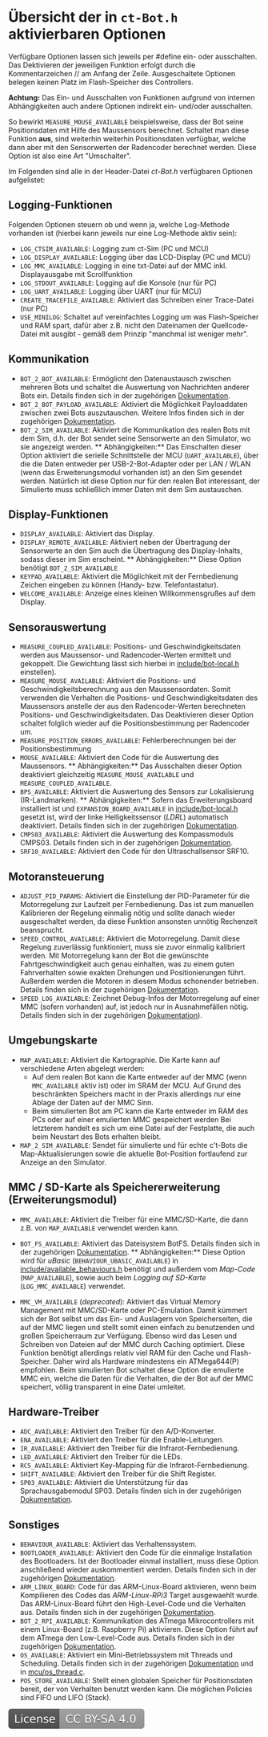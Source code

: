 # Übersicht der in `ct-Bot.h` aktivierbaren Optionen

Verfügbare Optionen lassen sich jeweils per #define ein- oder ausschalten. Das Dektivieren der jeweiligen Funktion erfolgt durch die Kommentarzeichen // am Anfang der Zeile.
Ausgeschaltete Optionen belegen keinen Platz im Flash-Speicher des Controllers.

**Achtung:** Das Ein- und Ausschalten von Funktionen aufgrund von internen Abhängigkeiten auch andere Optionen indirekt ein- und/oder ausschalten.

So bewirkt `MEASURE_MOUSE_AVAILABLE` beispielsweise, dass der Bot seine Positionsdaten mit Hilfe des Maussensors berechnet.
Schaltet man diese Funktion **aus**, sind weiterhin weiterhin Positionsdaten verfügbar, welche dann aber mit den Sensorwerten der Radencoder berechnet werden.
Diese Option ist also eine Art "Umschalter".

Im Folgenden sind alle in der Header-Datei _ct-Bot.h_ verfügbaren Optionen aufgelistet:

## Logging-Funktionen

Folgenden Optionen steuern ob und wenn ja, welche Log-Methode vorhanden ist (hierbei kann jeweils nur eine Log-Methode aktiv sein):

* `LOG_CTSIM_AVAILABLE`: Logging zum ct-Sim (PC und MCU)
* `LOG_DISPLAY_AVAILABLE`: Logging über das LCD-Display (PC und MCU)
* `LOG_MMC_AVAILABLE`: Logging in eine txt-Datei auf der MMC inkl. Displayausgabe mit Scrollfunktion
* `LOG_STDOUT_AVAILABLE`: Logging auf die Konsole (nur für PC)
* `LOG_UART_AVAILABLE`: Logging über UART (nur für MCU)
* `CREATE_TRACEFILE_AVAILABLE`: Aktiviert das Schreiben einer Trace-Datei (nur PC)
* `USE_MINILOG`: Schaltet auf vereinfachtes Logging um was Flash-Speicher und RAM spart, dafür aber z.B. nicht den Dateinamen der Quellcode-Datei mit ausgibt - gemäß dem Prinzip "manchmal ist weniger mehr".

## Kommunikation

* `BOT_2_BOT_AVAILABLE`: Ermöglicht den Datenaustausch zwischen mehreren Bots und schaltet die Auswertung von Nachrichten anderer Bots ein. Details finden sich in der zugehörigen [Dokumentation](../DokuBot2Bot/DokuBot2Bot.md).
* `BOT_2_BOT_PAYLOAD_AVAILABLE`: Aktiviert die Möglichkeit Payloaddaten zwischen zwei Bots auszutauschen. Weitere Infos finden sich in der zugehörigen [Dokumentation](../DokuBot2Bot/DokuBot2Bot.md#Übertragen-weiterer-Daten-als-Payload).
* `BOT_2_SIM_AVAILABLE`: Aktiviert die Kommunikation des realen Bots mit dem Sim, d.h. der Bot sendet seine Sensorwerte an den Simulator, wo sie angezeigt werden.
** Abhängigkeiten:** Das Einschalten dieser Option aktiviert die serielle Schnittstelle der MCU (`UART_AVAILABLE`), über die die Daten entweder per USB-2-Bot-Adapter oder per LAN / WLAN (wenn das Erweiterungsmodul vorhanden ist) an den Sim gesendet werden.
Natürlich ist diese Option nur für den realen Bot interessant, der Simulierte muss schließlich immer Daten mit dem Sim austauschen.

## Display-Funktionen

* `DISPLAY_AVAILABLE`: Aktiviert das Display.
* `DISPLAY_REMOTE_AVAILABLE`: Aktiviert neben der Übertragung der Sensorwerte an den Sim auch die Übertragung des Display-Inhalts, sodass dieser im Sim erscheint.
** Abhängigkeiten:** Diese Option benötigt `BOT_2_SIM_AVAILABLE`
* `KEYPAD_AVAILABLE`: Aktiviert die Möglichkeit mit der Fernbedienung Zeichen eingeben zu können (Handy- bzw. Telefontastatur).
* `WELCOME_AVAILABLE`: Anzeige eines kleinen Willkommensgrußes auf dem Display.

## Sensorauswertung

* `MEASURE_COUPLED_AVAILABLE`: Positions- und Geschwindigkeitsdaten werden aus Maussensor- und Radencoder-Werten ermittelt und gekoppelt.
Die Gewichtung lässt sich hierbei in [include/bot-local.h](https://github.com/tsandmann/ct-bot/blob/master/include/bot-local.h) einstellen).
* `MEASURE_MOUSE_AVAILABLE`: Aktiviert die Positions- und Geschwindigkeitsberechnung aus den Maussensordaten.
Somit verwenden die Verhalten die Positions- und Geschwindigkeitsdaten des Maussensors anstelle der aus den Radencoder-Werten berechneten Positions- und Geschwindigkeitsdaten.
Das Deaktivieren dieser Option schaltet folglich wieder auf die Positionsbestimmung per Radencoder um.
* `MEASURE_POSITION_ERRORS_AVAILABLE`: Fehlerberechnungen bei der Positionsbestimmung
* `MOUSE_AVAILABLE`: Aktiviert den Code für die Auswertung des Maussensors.
** Abhängigkeiten:** Das Ausschalten dieser Option deaktiviert gleichzeitig `MEASURE_MOUSE_AVAILABLE` und `MEASURE_COUPLED_AVAILABLE`.
* `BPS_AVAILABLE`: Aktiviert die Auswertung des Sensors zur Lokalisierung (IR-Landmarken).
** Abhängigkeiten:** Sofern das Erweiterungsboard installiert ist und `EXPANSION_BOARD_AVAILABLE` in [include/bot-local.h](https://github.com/tsandmann/ct-bot/blob/master/include/bot-local.h) gesetzt ist, wird der linke Helligkeitssensor (*LDRL*) automatisch deaktiviert.
Details finden sich in der zugehörigen [Dokumentation](../Localization/Localization.md).
* `CMPS03_AVAILABLE`: Aktiviert die Auswertung des Kompassmoduls CMPS03. Details finden sich in der zugehörigen [Dokumentation](../HWErweiterungen/HWErweiterungen.md#CMPS03-Kompass).
* `SRF10_AVAILABLE`: Aktiviert den Code für den Ultraschallsensor SRF10.

## Motoransteuerung

* `ADJUST_PID_PARAMS`: Aktiviert die Einstellung der PID-Parameter für die Motorregelung zur Laufzeit per Fernbedienung.
Das ist zum manuellen Kalibrieren der Regelung einmalig nötig und sollte danach wieder ausgeschaltet werden, da diese Funktion ansonsten unnötig Rechenzeit beansprucht.
* `SPEED_CONTROL_AVAILABLE`: Aktiviert die Motorregelung. Damit diese Regelung zuverlässig funktioniert, muss sie zuvor einmalig kalibriert werden.
Mit Motorregelung kann der Bot die gewünschte Fahrtgeschwindigkeit auch genau einhalten, was zu einem guten Fahrverhalten sowie exakten Drehungen und Positionierungen führt.
Außerdem werden die Motoren in diesem Modus schonender betrieben. Details finden sich in der zugehörigen [Dokumentation](../ct-Bot-Software-Aktuatoren/ct-Bot-Software-Aktuatoren.md).
* `SPEED_LOG_AVAILABLE`: Zeichnet Debug-Infos der Motorregelung auf einer MMC (sofern vorhanden) auf, ist jedoch nur in Ausnahmefällen nötig.
Details finden sich in der zugehörigen [Dokumentation](../ct-Bot-Software-Aktuatoren/ct-Bot-Software-Aktuatoren.md#Die-Logging-Funktion)).

## Umgebungskarte

* `MAP_AVAILABLE`: Aktiviert die Kartographie. Die Karte kann auf verschiedene Arten abgelegt werden:
    * Auf dem realen Bot kann die Karte entweder auf der MMC (wenn `MMC_AVAILABLE` aktiv ist) oder im SRAM der MCU. Auf Grund des beschränkten Speichers macht in der Praxis allerdings nur eine Ablage der Daten auf der MMC Sinn.
    * Beim simulierten Bot am PC kann die Karte entweder im RAM des PCs oder auf einer emulierten MMC gespeichert werden Bei letzterem handelt es sich um eine Datei auf der Festplatte, die auch beim Neustart des Bots erhalten bleibt.
* `MAP_2_SIM_AVAILABLE`: Sendet für simulierte und für echte c't-Bots die Map-Aktualisierungen sowie die aktuelle Bot-Position fortlaufend zur Anzeige an den Simulator.

## MMC / SD-Karte als Speichererweiterung (Erweiterungsmodul)

* `MMC_AVAILABLE`: Aktiviert die Treiber für eine MMC/SD-Karte, die dann z.B. von `MAP_AVAILABLE` verwendet werden kann.
* `BOT_FS_AVAILABLE`: Aktiviert das Dateisystem BotFS. Details finden sich in der zugehörigen [Dokumentation](../deprecated/DokuBotFs/DokuBotFs.md).
** Abhängigkeiten:**  Diese Option wird für _uBasic_ (`BEHAVIOUR_UBASIC_AVAILABLE`) in [include/available_behaviours.h](https://github.com/tsandmann/ct-bot/blob/master/include/available_behaviours.h) benötigt und außerdem vom _Map-Code_ (`MAP_AVAILABLE`),
sowie auch beim _Logging auf SD-Karte_ (`LOG_MMC_AVAILABLE`) verwendet.


* `MMC_VM_AVAILABLE` (*deprecated*): Aktiviert das Virtual Memory Management mit MMC/SD-Karte oder PC-Emulation.
Damit kümmert sich der Bot selbst um das Ein- und Auslagern von Speicherseiten, die auf der MMC liegen und stellt somit einen einfach zu benutzenden und großen Speicherraum zur Verfügung.
Ebenso wird das Lesen und Schreiben von Dateien auf der MMC durch Caching optimiert.
Diese Funktion benötigt allerdings relativ viel RAM für den Cache und Flash-Speicher. Daher wird als Hardware mindestens ein ATMega644(P) empfohlen.
Beim simulierten Bot schaltet diese Option die emulierte MMC ein, welche die Daten für die Verhalten, die der Bot auf der MMC speichert, völlig transparent in eine Datei umleitet.

## Hardware-Treiber

* `ADC_AVAILABLE`: Aktiviert den Treiber für den A/D-Konverter.
* `ENA_AVAILABLE`: Aktiviert den Treiber für die Enable-Leitungen.
* `IR_AVAILABLE`: Aktiviert den Treiber für die Infrarot-Fernbedienung.
* `LED_AVAILABLE`: Aktiviert den Treiber für die LEDs.
* `RC5_AVAILABLE`: Aktiviert Key-Mapping für die Infrarot-Fernbedienung.
* `SHIFT_AVAILABLE`: Aktiviert den Treiber für die Shift Register.
* `SP03_AVAILABLE`: Aktiviert die Unterstützung für das Sprachausgabemodul SP03. Details finden sich in der zugehörigen [Dokumentation](../HWErweiterungen/HWErweiterungen.md#Sprachmodul-SP03).

## Sonstiges

* `BEHAVIOUR_AVAILABLE`: Aktiviert das Verhaltenssystem.
* `BOOTLOADER_AVAILABLE`: Aktiviert den Code für die einmalige Installation des Bootloaders. Ist der Bootloader einmal installiert, muss diese Option anschließend wieder auskommentiert werden.
Details finden sich in der zugehörigen [Dokumentation](../Flash/Flash.md#Bootloader-des-ct-Bot).
* `ARM_LINUX_BOARD`: Code für das ARM-Linux-Board aktivieren, wenn beim Kompilieren des Codes das _ARM-Linux-RPi3_ Target ausgewaehlt wurde. Das ARM-Linux-Board führt den High-Level-Code und die Verhalten aus.
Details finden sich in der zugehörigen [Dokumentation](../RaspberryPi/RaspberryPi.md).
* `BOT_2_RPI_AVAILABLE`: Kommunikation des ATmega Mikrocontrollers mit einem Linux-Board (z.B. Raspberry Pi) aktivieren. Diese Option führt auf dem ATmega den Low-Level-Code aus.
Details finden sich in der zugehörigen [Dokumentation](../RaspberryPi/RaspberryPi.md).
* `OS_AVAILABLE`: Aktiviert ein Mini-Betriebssystem mit Threads und Scheduling. Details finden sich in der zugehörigen [Dokumentation](../DokuOS/DokuOS.md) und in [mcu/os_thread.c](https://github.com/tsandmann/ct-bot/blob/master/mcu/os_thread.c).
* `POS_STORE_AVAILABLE`: Stellt einen globalen Speicher für Positionsdaten bereit, der von Verhalten benutzt werden kann. Die möglichen Policies sind FIFO und LIFO (Stack).

[![License: CC BY-SA 4.0](../../License.svg)](https://creativecommons.org/licenses/by-sa/4.0/)
